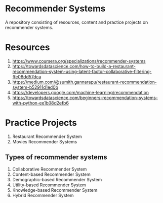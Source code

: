 # Recommender Systems 

A repository consisting of resources, content and practice projects on recommender systems. 

# Resources 

1. https://www.coursera.org/specializations/recommender-systems
2. https://towardsdatascience.com/how-to-build-a-restaurant-recommendation-system-using-latent-factor-collaborative-filtering-ffe08dd57dca
3. https://medium.com/@sumith.gannarapu/restaurant-recommendation-system-b52911d1ed0b
4. https://developers.google.com/machine-learning/recommendation
5. https://towardsdatascience.com/beginners-recommendation-systems-with-python-ee1b08d2efb6

# Practice Projects

1. Restaurant Recommender System
2. Movies Recommender Systems


## Types of recommender systems 
1. Collaborative Recommender System
2. Content-based Recommender System
3. Demographic-based Recommender System
4. Utility-based Recommender System
5. Knowledge-based Recommender System
6. Hybrid Recommender System
